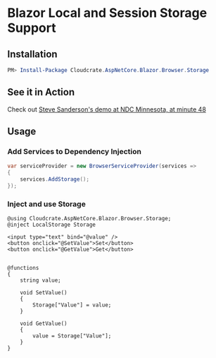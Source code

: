 
# Blazor Local and Session Storage Support

## Installation

```powershell
PM> Install-Package Cloudcrate.AspNetCore.Blazor.Browser.Storage
```
## See it in Action

Check out [Steve Sanderson's demo at NDC Minnesota, at minute 48](https://youtu.be/JU-6pAxqAa4?t=2875)

## Usage

### Add Services to Dependency Injection

```csharp
var serviceProvider = new BrowserServiceProvider(services =>
{
    services.AddStorage();
});
```

### Inject and use Storage

```razor
@using Cloudcrate.AspNetCore.Blazor.Browser.Storage;
@inject LocalStorage Storage

<input type="text" bind="@value" />
<button onclick="@SetValue">Set</button>
<button onclick="@GetValue">Get</button>


@functions
{
    string value;

    void SetValue()
    {
        Storage["Value"] = value;
    }

    void GetValue()
    {
        value = Storage["Value"];
    }
}

```
